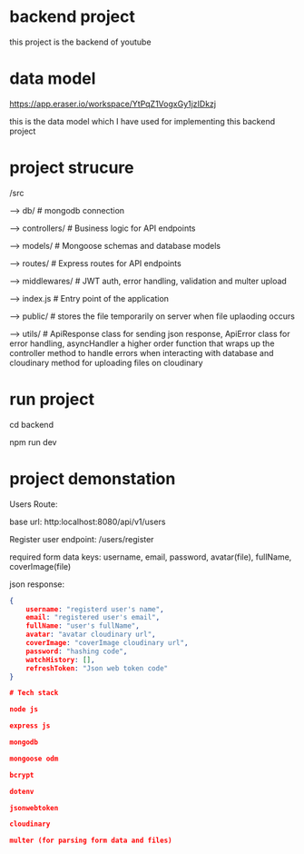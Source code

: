 # backend project

this project is the backend of youtube

# data model

https://app.eraser.io/workspace/YtPqZ1VogxGy1jzIDkzj

this is the data model which I have used for implementing this backend project

# project strucure

/src

--> db/ # mongodb connection

--> controllers/ # Business logic for API endpoints

--> models/ # Mongoose schemas and database models

--> routes/ # Express routes for API endpoints

--> middlewares/ # JWT auth, error handling, validation and multer upload

--> index.js # Entry point of the application

--> public/ # stores the file temporarily on server when file uplaoding occurs

--> utils/ # ApiResponse class for sending json response, ApiError class for error handling, asyncHandler a higher order function that wraps up the controller method to handle errors when interacting with database and cloudinary method for uploading files on cloudinary

# run project

cd backend

npm run dev

# project demonstation

Users Route:

base url: http:localhost:8080/api/v1/users

Register user endpoint: /users/register

required form data keys: username, email, password, avatar(file), fullName, coverImage(file)

json response:

```json
{
    username: "registerd user's name",
    email: "registered user's email",
    fullName: "user's fullName",
    avatar: "avatar cloudinary url",
    coverImage: "coverImage cloudinary url",
    password: "hashing code",
    watchHistory: [],
    refreshToken: "Json web token code"
}

# Tech stack

node js

express js

mongodb

mongoose odm

bcrypt

dotenv

jsonwebtoken

cloudinary

multer (for parsing form data and files)
```
